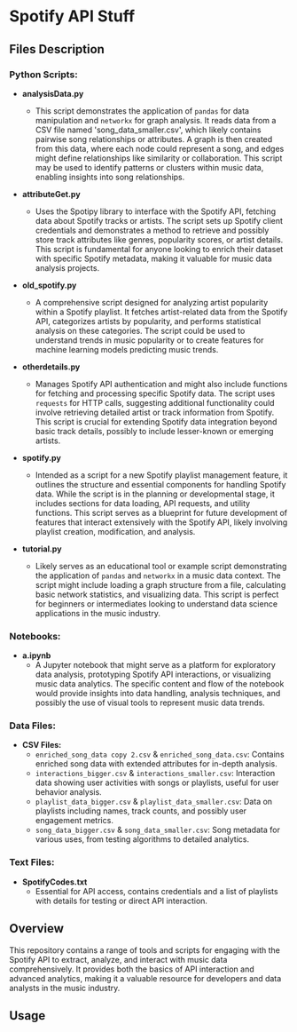 # Spotify API Stuff

## Files Description

### Python Scripts:

- **analysisData.py**
  - This script demonstrates the application of `pandas` for data manipulation and `networkx` for graph analysis. It reads data from a CSV file named 'song_data_smaller.csv', which likely contains pairwise song relationships or attributes. A graph is then created from this data, where each node could represent a song, and edges might define relationships like similarity or collaboration. This script may be used to identify patterns or clusters within music data, enabling insights into song relationships.

- **attributeGet.py**
  - Uses the Spotipy library to interface with the Spotify API, fetching data about Spotify tracks or artists. The script sets up Spotify client credentials and demonstrates a method to retrieve and possibly store track attributes like genres, popularity scores, or artist details. This script is fundamental for anyone looking to enrich their dataset with specific Spotify metadata, making it valuable for music data analysis projects.

- **old_spotify.py**
  - A comprehensive script designed for analyzing artist popularity within a Spotify playlist. It fetches artist-related data from the Spotify API, categorizes artists by popularity, and performs statistical analysis on these categories. The script could be used to understand trends in music popularity or to create features for machine learning models predicting music trends.

- **otherdetails.py**
  - Manages Spotify API authentication and might also include functions for fetching and processing specific Spotify data. The script uses `requests` for HTTP calls, suggesting additional functionality could involve retrieving detailed artist or track information from Spotify. This script is crucial for extending Spotify data integration beyond basic track details, possibly to include lesser-known or emerging artists.

- **spotify.py**
  - Intended as a script for a new Spotify playlist management feature, it outlines the structure and essential components for handling Spotify data. While the script is in the planning or developmental stage, it includes sections for data loading, API requests, and utility functions. This script serves as a blueprint for future development of features that interact extensively with the Spotify API, likely involving playlist creation, modification, and analysis.

- **tutorial.py**
  - Likely serves as an educational tool or example script demonstrating the application of `pandas` and `networkx` in a music data context. The script might include loading a graph structure from a file, calculating basic network statistics, and visualizing data. This script is perfect for beginners or intermediates looking to understand data science applications in the music industry.

### Notebooks:

- **a.ipynb**
  - A Jupyter notebook that might serve as a platform for exploratory data analysis, prototyping Spotify API interactions, or visualizing music data analytics. The specific content and flow of the notebook would provide insights into data handling, analysis techniques, and possibly the use of visual tools to represent music data trends.

### Data Files:
- **CSV Files:**
  - `enriched_song_data copy 2.csv` & `enriched_song_data.csv`: Contains enriched song data with extended attributes for in-depth analysis.
  - `interactions_bigger.csv` & `interactions_smaller.csv`: Interaction data showing user activities with songs or playlists, useful for user behavior analysis.
  - `playlist_data_bigger.csv` & `playlist_data_smaller.csv`: Data on playlists including names, track counts, and possibly user engagement metrics.
  - `song_data_bigger.csv` & `song_data_smaller.csv`: Song metadata for various uses, from testing algorithms to detailed analytics.

### Text Files:
- **SpotifyCodes.txt**
  - Essential for API access, contains credentials and a list of playlists with details for testing or direct API interaction.


## Overview

This repository contains a range of tools and scripts for engaging with the Spotify API to extract, analyze, and interact with music data comprehensively. It provides both the basics of API interaction and advanced analytics, making it a valuable resource for developers and data analysts in the music industry.

## Usage
